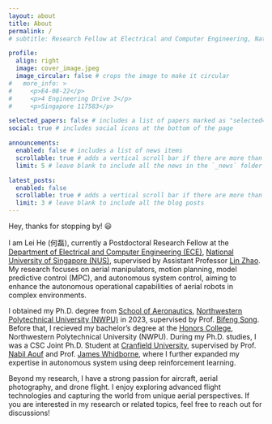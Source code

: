 ```yaml
---
layout: about
title: About
permalink: /
# subtitle: Research Fellow at Electrical and Computer Engineering, National University of Singapore

profile:
  align: right
  image: cover_image.jpeg
  image_circular: false # crops the image to make it circular
#   more_info: >
#     <p>E4-08-22</p>
#     <p>4 Engineering Drive 3</p>
#     <p>Singapore 117583</p>

selected_papers: false # includes a list of papers marked as "selected={true}"
social: true # includes social icons at the bottom of the page

announcements:
  enabled: false # includes a list of news items
  scrollable: true # adds a vertical scroll bar if there are more than 3 news items
  limit: 5 # leave blank to include all the news in the `_news` folder

latest_posts:
  enabled: false
  scrollable: true # adds a vertical scroll bar if there are more than 3 new posts items
  limit: 3 # leave blank to include all the blog posts
---
```

Hey, thanks for stopping by! 😃

I am Lei He (何磊), currently a Postdoctoral Research Fellow at the [Department of Electrical and Computer Engineering (ECE)](https://cde.nus.edu.sg/ece/), [National University of Singapore (NUS)](https://www.nus.edu.sg/), supervised by Assistant Professor [Lin Zhao](https://sites.google.com/view/lzhao). My research focuses on aerial manipulators, motion planning, model predictive control (MPC), and autonomous system control, aiming to enhance the autonomous operational capabilities of aerial robots in complex environments.

I obtained my Ph.D. degree from [School of Aeronautics](https://hangkong.nwpu.edu.cn/EN/Home.htm), [Northwestern Polytechnical University (NWPU)](https://en.nwpu.edu.cn/) in 2023, supervised by Prof. [Bifeng Song](https://www.researchgate.net/profile/Bifeng-Song). Before that, I recieved my bachelor’s degree at the [Honors College](https://enhonors.nwpu.edu.cn/), Northwestern Polytechnical University (NWPU). During my Ph.D. studies, I was a CSC Joint Ph.D. Student at [Cranfield University](https://www.cranfield.ac.uk/), supervised by Prof. [Nabil Aouf](https://www.citystgeorges.ac.uk/about/people/academics/nabil-aouf) and Prof. [James Whidborne](https://www.cranfield.ac.uk/people/professor-james-whidborne-400615), where I further expanded my expertise in autonomous system using deep reinforcement learning.

Beyond my research, I have a strong passion for aircraft, aerial photography, and drone flight. I enjoy exploring advanced flight technologies and capturing the world from unique aerial perspectives. If you are interested in my research or related topics, feel free to reach out for discussions!
